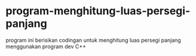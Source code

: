 # program-menghitung-luas-persegi-panjang
program ini berisikan codingan untuk menghitung luas persegi panjang menggunakan program dev C++
